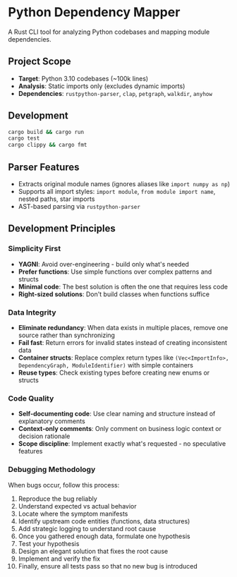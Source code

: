 # Python Dependency Mapper

A Rust CLI tool for analyzing Python codebases and mapping module dependencies.

## Project Scope
- **Target**: Python 3.10 codebases (~100k lines)
- **Analysis**: Static imports only (excludes dynamic imports)
- **Dependencies**: `rustpython-parser`, `clap`, `petgraph`, `walkdir`, `anyhow`

## Development
```bash
cargo build && cargo run
cargo test
cargo clippy && cargo fmt
```

## Parser Features
- Extracts original module names (ignores aliases like `import numpy as np`)
- Supports all import styles: `import module`, `from module import name`, nested paths, star imports
- AST-based parsing via `rustpython-parser`

## Development Principles

### Simplicity First
- **YAGNI**: Avoid over-engineering - build only what's needed
- **Prefer functions**: Use simple functions over complex patterns and structs
- **Minimal code**: The best solution is often the one that requires less code
- **Right-sized solutions**: Don't build classes when functions suffice

### Data Integrity
- **Eliminate redundancy**: When data exists in multiple places, remove one source rather than synchronizing
- **Fail fast**: Return errors for invalid states instead of creating inconsistent data
- **Container structs**: Replace complex return types like `(Vec<ImportInfo>, DependencyGraph, ModuleIdentifier)` with simple containers
- **Reuse types**: Check existing types before creating new enums or structs

### Code Quality
- **Self-documenting code**: Use clear naming and structure instead of explanatory comments
- **Context-only comments**: Only comment on business logic context or decision rationale
- **Scope discipline**: Implement exactly what's requested - no speculative features

### Debugging Methodology
When bugs occur, follow this process:
1. Reproduce the bug reliably
2. Understand expected vs actual behavior
3. Locate where the symptom manifests
4. Identify upstream code entities (functions, data structures)
5. Add strategic logging to understand root cause
6. Once you gathered enough data, formulate one hypothesis
7. Test your hypothesis
8. Design an elegant solution that fixes the root cause
9. Implement and verify the fix
10. Finally, ensure all tests pass so that no new bug is introduced